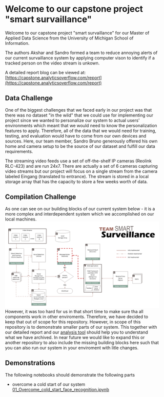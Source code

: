 # Welcome to our capstone project "smart survaillance"
Welcome to our capstone project "smart survaillance" for our Master of Applied Data Science from the University of Michigan School of Information.

The authors Akshar and Sandro formed a team to reduce annoying alerts of our current survaillance system by applying computer vison to identify if a tracked person on the video stream is unkown.

A detailed report blog can be viewed at: [https://capstone.analyticsoverflow.com/report](https://capstone.analyticsoverflow.com/report)

## Data Challenge
One of the biggest challenges that we faced early in our project was that there was no dataset "in the wild" that we could use for implementing our project since we wanted to personalize our system to actual users' environments which meant that we would need to know the personalization features to apply. Therefore, all of the data that we would need for training, testing, and evaluation would have to come from our own devices and sources. Here, our team member, Sandro Bruno generously offered his own home and camera setup to be the source of our dataset and fulfill our data requirements.

The streaming video feeds use a set of off-the-shelf IP cameras (Reolink RLC-423) and are run 24x7. There are actually a set of 6 cameras capturing video streams but our project will focus on a single stream from the camera labeled Eingang (translated to entrance). The stream is stored in a local storage array that has the capacity to store a few weeks worth of data. 

## Compilation Challenge
As one can see on our building blocks of our current system below - it is a more complex and interdependent system which we accomplished on our local machines. 
![alt text](pics/building_blocks.png)
However, it was too hard for us in that short time to make sure tha all components work in other enviroments. Therefore, we have decided to keep that out of scope for this repository. However, in scope of this repository is to demonstrate smaller parts of our system. This together with our detailed report and our [analysis tool](https://capstone.analyticsoverflow.com/analysis) should help you to understand what we have archived. In near future we would like to expand this or another repository to also include the missing building blocks here such that you can also run our system in your enviroment with litle changes.

## Demonstrations
The following notebooks should demonstrate the following parts
+ overcome a cold start of our system [01_Overcome_cold_start_face_recognition.ipynb](01_Overcome_cold_start_face_recognition.ipynb)
